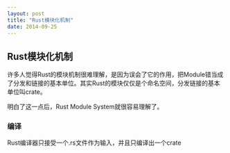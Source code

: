 ```yaml
---
layout: post
title: "Rust模块化机制"
date: 2014-09-25
---
```


## Rust模块化机制

许多人觉得Rust的模块机制很难理解，是因为误会了它的作用，把Module错当成了分发和链接的基本单位。其实Rust的模块仅仅是个命名空间，分发链接的基本单位叫crate。

明白了这一点后，Rust Module System就很容易理解了。


### 编译
Rust编译器只接受一个.rs文件作为输入，并且只编译出一个crate
